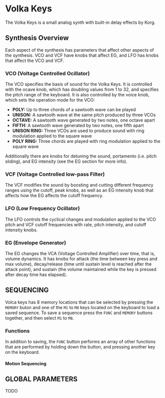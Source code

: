 # Volka Keys

The Volka Keys is a small analog synth with built-in delay effects by Korg.

## Synthesis Overview

Each aspect of the synthesis has parameters that affect other aspects of the synthesis. VCO and VCF have knobs that affect EG, and LFO has knobs that affect the VCO and VCF.

### VCO (Voltage Controlled Ocillator)

The VCO specifies the basis of sound for the Volka Keys. It is controlled with the ocave knob, which has doubling values from 1 to 32, and specifies the pitch range of the keyboard. It is also controlled by the voice knob, which sets the operation mode for the VCO:

- **POLY:** Up to three chords of a sawtooth wave can be played
- **UNISON:** A sawtooth wave at the same pitch produced by three VCOs
- **OCTAVE:** A sawtooth wave generated by two notes, one octave apart
- **FIFTH:** A sawtooth wave generated by two notes, one fifth apart
- **UNISON RING:** Three VCOs are used to produce sound with ring modulation applied to the square wave
- **POLY RING:** Three chords are played with ring modulation applied to the square wave

Additionally there are knobs for detuning the sound, portamento (i.e. pitch sliding), and EG intensity (see the EG section for more info).

### VCF (Voltage Controlled low-pass Filter)

The VCF modifies the sound by boosting and cutting different frequency ranges using the cutoff, peak knobs, as well as an EG intensity knob that affects how the EG affects the cutoff frequency.

### LFO (Low Frequency Ocillator)

The LFO controls the cyclical changes and modulation applied to the VCO pitch and VCF cutoff frequencies with rate, pitch intensity, and cutoff intensity knobs.

### EG (Envelope Generator)

The EG changes the VCA (Voltage Controlled Amplifier) over time, that is, volume dynamics. It has knobs for attack (the time between key press and max volume), decay/release (time until sustain level is reached after the attack point), and sustain (the volume maintained while the key is pressed after decay time has elapsed).

## SEQUENCING

Volca keys has 8 memory locations that can be selected by pressing the `MEMORY` buton and one of the `M1` to `M8` keys located on the keyboard to load a saved sequence. To save a sequence press the `FUNC` and `MEMORY` buttons together, and then select `M1` to `M8`.

### Functions

In addition to saving, the `FUNC` button performs an array of other functions that are performed by holding down the button, and pressing another key on the keyboard.

#### Motion Sequencing

## GLOBAL PARAMETERS

TODO
